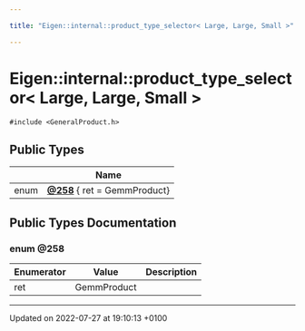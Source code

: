 ```yaml
---

title: "Eigen::internal::product_type_selector< Large, Large, Small >"

---
```


# Eigen::internal::product_type_selector< Large, Large, Small >






`#include <GeneralProduct.h>`

## Public Types

|                | Name           |
| -------------- | -------------- |
| enum| **[@258](http://example.org/classes/structeigen_1_1internal_1_1product__type__selector_3_01large_00_01large_00_01small_01_4/#enum-@258)** { ret = GemmProduct} |

## Public Types Documentation

### enum @258

| Enumerator | Value | Description |
| ---------- | ----- | ----------- |
| ret | GemmProduct|   |




-------------------------------

Updated on 2022-07-27 at 19:10:13 +0100